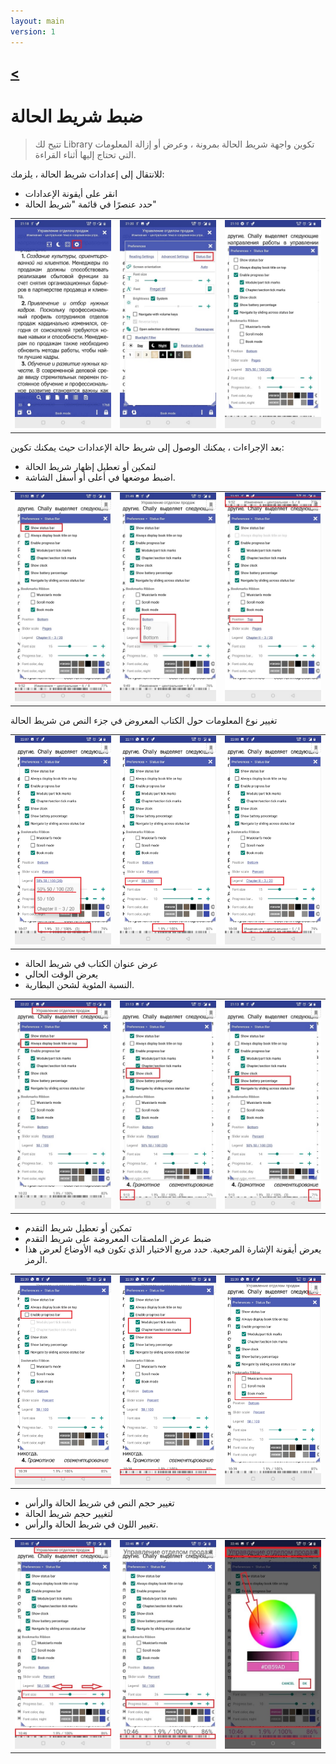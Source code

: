 ```yaml
---
layout: main
version: 1
---
```

[<](/wiki/faq)
---
# ضبط شريط الحالة

> تتيح لك Library تكوين واجهة شريط الحالة بمرونة ، وعرض أو إزالة المعلومات التي تحتاج إليها أثناء القراءة.

للانتقال إلى إعدادات شريط الحالة ، يلزمك:
* انقر على أيقونة الإعدادات
* حدد عنصرًا في قائمة &quot;شريط الحالة&quot;

||||
|-|-|-|
|![](1.jpg)|![](2.jpg)|![](3.jpg)|


بعد الإجراءات ، يمكنك الوصول إلى شريط حالة الإعدادات حيث يمكنك تكوين:
* لتمكين أو تعطيل إظهار شريط الحالة
* اضبط موضعها في أعلى أو أسفل الشاشة.

||||
|-|-|-|
|![](20.jpg)|![](22.jpg)|![](21.jpg)|



تغيير نوع المعلومات حول الكتاب المعروض في جزء النص من شريط الحالة

||||
|-|-|-|
|![](30.jpg)|![](31.jpg)|![](32.jpg)|

* عرض عنوان الكتاب في شريط الحالة
* يعرض الوقت الحالي
* النسبة المئوية لشحن البطارية.

||||
|-|-|-|
|![](40.jpg)|![](41.jpg)|![](42.jpg)|



* تمكين أو تعطيل شريط التقدم
* ضبط عرض الملصقات المعروضة على شريط التقدم
* يعرض أيقونة الإشارة المرجعية. حدد مربع الاختيار الذي تكون فيه الأوضاع لعرض هذا الرمز.

||||
|-|-|-|
|![](50.jpg)|![](51.jpg)|![](52.jpg)|

* تغيير حجم النص في شريط الحالة والرأس
* لتغيير حجم شريط الحالة
* تغيير اللون في شريط الحالة والرأس.

||||
|-|-|-|
|![](60.jpg)|![](61.jpg)|![](622.jpg)|
